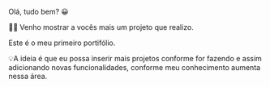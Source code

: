 Olá, tudo bem? 😀 

👩‍💻 Venho mostrar a vocês mais um projeto que realizo. 

Este é o meu primeiro portifólio.

💡A ideia é que eu possa inserir mais projetos conforme for fazendo e assim adicionando novas funcionalidades, conforme meu conhecimento aumenta nessa área.

